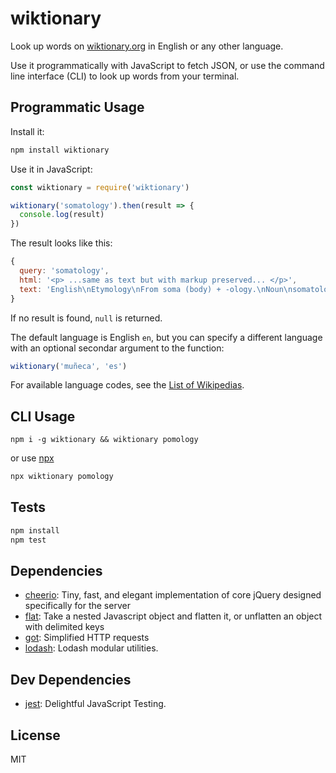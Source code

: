 # wiktionary 

Look up words on [wiktionary.org](https://www.wiktionary.org/) in English or any other language.

Use it programmatically with JavaScript to fetch JSON, or use the command line interface (CLI) to look up words from your terminal.

## Programmatic Usage

Install it:

```sh
npm install wiktionary
```

Use it in JavaScript:

```js
const wiktionary = require('wiktionary')

wiktionary('somatology').then(result => {
  console.log(result)
})
```

The result looks like this:

```js
{
  query: 'somatology',
  html: '<p> ...same as text but with markup preserved... </p>',
  text: 'English\nEtymology\nFrom soma (body) +‎ -ology.\nNoun\nsomatology (usually uncountable, plural somatologies)\nThe study of the physical nature of human beings.\nDerived terms\nanthroposomatology\n'
}
```

If no result is found, `null` is returned.

The default language is English `en`, but you can specify a different language
with an optional secondar argument to the function:

```js
wiktionary('muñeca', 'es')
```

For available language codes, see the [List of Wikipedias](https://en.wikipedia.org/wiki/List_of_Wikipedias).

## CLI Usage

```
npm i -g wiktionary && wiktionary pomology
```

or use [npx](https://medium.com/@maybekatz/introducing-npx-an-npm-package-runner-55f7d4bd282b)

```sh
npx wiktionary pomology
```

## Tests

```sh
npm install
npm test
```

## Dependencies

- [cheerio](https://github.com/cheeriojs/cheerio): Tiny, fast, and elegant implementation of core jQuery designed specifically for the server
- [flat](https://github.com/hughsk/flat): Take a nested Javascript object and flatten it, or unflatten an object with delimited keys
- [got](): Simplified HTTP requests
- [lodash](): Lodash modular utilities.

## Dev Dependencies

- [jest](https://github.com/facebook/jest): Delightful JavaScript Testing.


## License

MIT
